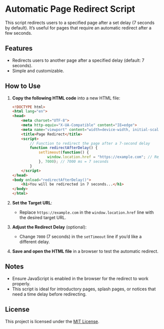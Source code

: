 # Automatic Page Redirect Script

This script redirects users to a specified page after a set delay (7 seconds by default). It’s useful for pages that require an automatic redirect after a few seconds.

## Features

- Redirects users to another page after a specified delay (default: 7 seconds).
- Simple and customizable.

## How to Use

1. **Copy the following HTML code** into a new HTML file:

    ```html
    <!DOCTYPE html>
    <html lang="en">
    <head>
        <meta charset="UTF-8">
        <meta http-equiv="X-UA-Compatible" content="IE=edge">
        <meta name="viewport" content="width=device-width, initial-scale=1.0">
        <title>Page Redirect</title>
        <script>
            // Function to redirect the page after a 7-second delay
            function redirectAfterDelay() {
                setTimeout(function() {
                    window.location.href = "https://example.com"; // Replace with the target URL
                }, 7000); // 7000 ms = 7 seconds
            }
        </script>
    </head>
    <body onload="redirectAfterDelay()">
        <h1>You will be redirected in 7 seconds...</h1>
    </body>
    </html>
    ```

2. **Set the Target URL**:

    - Replace `https://example.com` in the `window.location.href` line with the desired target URL.

3. **Adjust the Redirect Delay** (optional):

    - Change `7000` (7 seconds) in the `setTimeout` line if you’d like a different delay.

4. **Save and open the HTML file** in a browser to test the automatic redirect.

## Notes

- Ensure JavaScript is enabled in the browser for the redirect to work properly.
- This script is ideal for introductory pages, splash pages, or notices that need a time delay before redirecting.

## License

This project is licensed under the [MIT License](LICENSE).
